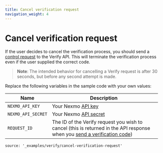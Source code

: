 ```yaml
---
title: Cancel verification request
navigation_weight: 4
---
```


# Cancel verification request

If the user decides to cancel the verification process, you should send a [control request](/api/verify#verify-control) to the Verify API. This will terminate the verification process even if the user supplied the correct code.

> **Note**: The intended behavior for cancelling a Verify request is after 30 seconds, but before any second attempt is made.

Replace the following variables in the sample code with your own values:

Name | Description
--|--
`NEXMO_API_KEY` | Your Nexmo [API key](https://developer.nexmo.com/concepts/guides/authentication#api-key-and-secret)
`NEXMO_API_SECRET` | Your Nexmo [API secret](https://developer.nexmo.com/concepts/guides/authentication#api-key-and-secret)
`REQUEST_ID` | The ID of the Verify request you wish to cancel (this is returned in the API response when you [send a verification code](/verify/code-snippets/send-verify-request))

```code_snippets
source: '_examples/verify/cancel-verification-request'
```
